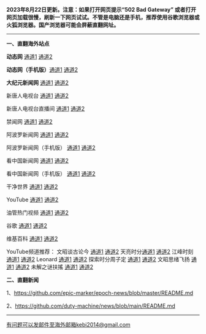 **2023年8月22日更新。注意：如果打开网页提示“502 Bad Gateway” 或者打开网页加载很慢，刷新一下网页试试。不管是电脑还是手机，推荐使用谷歌浏览器或火狐浏览器。国产浏览器可能会屏蔽直翻网址。**

***

**一、直翻海外站点**

**动态网** [通道1](https://free2.free9.site/20) [通道2](https://free3.free9.site/20)

**动态网（手机版）**[通道1](https://free2.free9.site/21) [通道2](https://free3.free9.site/21)

**大纪元新闻网** [通道1](https://free2.free9.site/21) [通道2](https://free3.free9.site/21)

新唐人电视台 [通道1](https://free2.free9.site/4) [通道2](https://free3.free9.site/4)

新唐人电视台直播间 [通道1](https://free2.free9.site/44) [通道2](https://free3.free9.site/44)

禁闻网 [通道1](https://free2.free9.site/3) [通道2](https://free3.free9.site/3)

阿波罗新闻网 [通道1](https://free2.free9.site/7) [通道2](https://free3.free9.site/7)

阿波罗新闻网（手机版） [通道1](https://free2.free9.site/53) [通道2](https://free3.free9.site/53)

看中国新闻网 [通道1](https://free2.free9.site/26) [通道2](https://free3.free9.site/26)

看中国新闻网（手机版） [通道1](https://free2.free9.site/54) [通道2](https://free3.free9.site/54)

干净世界 [通道1](https://free2.free9.site/1) [通道2](https://free3.free9.site/1)

YouTube [通道1](https://free2.free9.site/45) [通道2](https://free3.free9.site/45)

油管热门视频 [通道1](https://free2.free9.site/55) [通道2](https://free3.free9.site/55)

谷歌 [通道1](https://free2.free9.site/62) [通道2](https://free3.free9.site/62)

维基百科 [通道1](https://free2.free9.site/63) [通道2](https://free3.free9.site/63)

YouTube频道推荐： 文昭谈古论今 [通道1](https://free2.free9.site/46) [通道2](https://free3.free9.site/46)  天亮时分[通道1](https://free2.free9.site/47) [通道2](https://free3.free9.site/47) 江峰时刻 [通道1](https://free2.free9.site/48) [通道2](https://free3.free9.site/48) Leonard [通道1](https://free2.free9.site/49) [通道2](https://free3.free9.site/49) 探索时分周子定 [通道1](https://free2.free9.site/50) [通道2](https://free3.free9.site/50) 文昭思绪飞扬 [通道1](https://free2.free9.site/51) [通道2](https://free3.free9.site/51) 未解之谜扶搖 [通道1](https://free2.free9.site/52) [通道2](https://free3.free9.site/52)

**二、直翻新闻**

1、https://github.com/epic-marker/epoch-news/blob/master/README.md

2、https://github.com/duty-machine/news/blob/main/README.md

***


有问题可以发邮件至海外邮箱kebi2014@gmail.com

